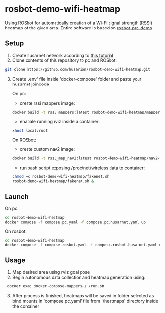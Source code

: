 # rosbot-demo-wifi-heatmap
Using ROSbot for automatically creation of a Wi-Fi signal strength (RSSI) heatmap of the given area. Entire software is based on [rosbot-pro-demo](https://github.com/DominikN/rosbot-pro-demo.git)

## Setup
1. Create husarnet network according to [this tutorial](https://husarnet.com/docs/begin-linux)
2. Clone contents of this repository to pc and ROSbot:
~~~ bash
git clone https://github.com/husarion/rosbot-demo-wifi-heatmap.git
~~~

3. Create '.env' file inside 'docker-compose' folder and paste your husarnet joincode

    On pc:
    - create rssi mappers image:
    ~~~ bash
    docker build -t rssi_mappers:latest rosbot-demo-wifi-heatmap/mapper-packages
    ~~~
    - enabale running rviz inside a container:
    ~~~ bash
    xhost local:root
    ~~~
    On ROSbot:
    - create custom nav2 image:
    ~~~ bash
    docker build -t rssi_map_nav2:latest rosbot-demo-wifi-heatmap/nav2-wifi-heatmap
    ~~~
    - run bash script exposing /proc/net/wireless data to container:
    ~~~ bash
    chmod +x rosbot-demo-wifi-heatmap/fakenet.sh
    rosbot-demo-wifi-heatmap/fakenet.sh &
    ~~~
    
## Launch 
On pc:
~~~ bash
cd rosbot-demo-wifi-heatmap
docker compose -f compose.pc.yaml -f compose.pc.husarnet.yaml up
~~~
On rosbot:
~~~ bash
cd rosbot-demo-wifi-heatmap
docker compose -f compose.rosbot.yaml -f compose.rosbot.husarnet.yaml up
~~~
## Usage
1. Map desired area using rviz goal pose
2. Begin autonomous data collection and heatmap generation using:
~~~ bash
 docker exec docker-compose-mappers-1 /run.sh
~~~
3. After process is finished, heatmaps will be saved in folder selected as bind mounts in 'compose.pc.yaml' file from '/heatmaps' directory inside the container
